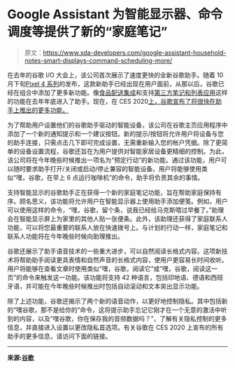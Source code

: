 # Google Assistant 为智能显示器、命令调度等提供了新的“家庭笔记”

> 原文：<https://www.xda-developers.com/google-assistant-household-notes-smart-displays-command-scheduling-more/>

在去年的谷歌 I/O 大会上，该公司首次展示了速度更快的全新谷歌助手。随着 10 月下旬[Pixel 4 系列](https://www.xda-developers.com/google-pixel-4-specs-features-pricing-availability/)的发布，这款新助手已经出现在用户面前，从那以后，谷歌已经在组合中添加了更多新功能。像[食品配送集成](https://www.xda-developers.com/order-food-google-search-assistant-maps-without-delivery-apps/)和支持[第三方笔记和列表应用](https://www.xda-developers.com/google-assistant-3rd-party-notes-and-lists-apps/)这样的功能在去年年底进入了助手。现在，在 CES 2020[上，谷歌宣布了将很快在助手上推出的更多功能。](https://www.xda-developers.com/tag/ces2020/)

为了帮助用户设置他们的谷歌助手驱动的智能设备，该公司在谷歌主页应用程序中添加了一个新的通知提示和一个建议按钮。新的提示/按钮将允许用户将设备与您的助手连接，只需点击几下即可完成设置，无需重新输入您的帐户凭据。除了更简单的设备设置流程，谷歌还旨在为用户提供对智能家居设备更精细的控制。为此，该公司将在今年晚些时候推出一项名为“预定行动”的新功能。通过该功能，用户可以随时要求助手打开/关闭或启动/停止兼容的智能设备。用户将能够使用类似“嘿，谷歌，在早上 6 点运行咖啡机”的命令，助手将负责其余的事情。

支持智能显示的谷歌助手正在获得一个新的家庭笔记功能，旨在帮助家庭保持有序。顾名思义，该功能将允许用户在智能显示器上使用助手添加便笺。例如，用户可以使用这样的命令，“嘿，谷歌，留个条，说我已经给马克斯喂过早餐了。”助理会在智能显示屏上为家里的其他人贴一张便条。此外，该助理还获得了家庭联系人功能，可以将您最重要的联系人放在快速拨号上。与计划的行动一样，家庭笔记和联系人功能将在今年晚些时候向助理推出。

谷歌还展示了助手语音技术的一些重大进步，可以自然阅读长格式内容。这项新技术将帮助助手阅读更具表情和自然声音的长格式内容，使用户更容易长时间收听。用户将能够在查看文章时使用类似“嘿，谷歌，阅读它”或“嘿，谷歌，阅读这一页”的命令来触发这一功能。该功能将支持 42 种语言，包括印地语、德语和西班牙语，并可能在今年晚些时候推出时包括自动滚动和文本突出显示功能。

除了上述功能，谷歌还揭示了两个新的语音动作，以更好地控制隐私。其中包括新的“嘿谷歌，那不是给你的”命令，这将提示助手忘记它刚才在一个无意的激活中听到的内容，以及“嘿谷歌，你在保存我的音频数据吗？”，了解有关隐私控制的更多信息，并直接进入设置以更改隐私首选项。有关谷歌在 CES 2020 上宣布的所有助手的更多信息，请访问下面的链接。

* * *

**来源:[谷歌](https://www.blog.google/products/assistant/ces-2020-google-assistant/)**